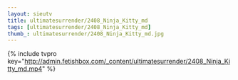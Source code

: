 ```yaml
--- 
layout: sieutv
title: ultimatesurrender/2408_Ninja_Kitty_md
tags: [ultimatesurrender/2408_Ninja_Kitty_md]
thumb_: ultimatesurrender/2408_Ninja_Kitty_md.jpg
---
```

{% include tvpro key="http://admin.fetishbox.com/_content/ultimatesurrender/2408_Ninja_Kitty_md.mp4" %} 
